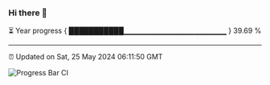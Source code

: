 ### Hi there 👋

⏳ Year progress { ███████████▁▁▁▁▁▁▁▁▁▁▁▁▁▁▁▁▁▁▁ } 39.69 %

---

⏰ Updated on Sat, 25 May 2024 06:11:50 GMT

![Progress Bar CI](https://github.com/Shyam-Makwana/GitHub-Actions-Demo/workflows/Progress%20Bar%20CI/badge.svg)
